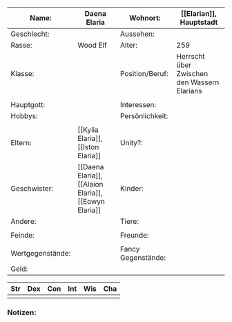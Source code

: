
| Name:            | Daena Elaria                                          | Wohnort:           | [[Elarian]], Hauptstadt                     |
| ---------------- | ----------------------------------------------------- | ------------------ | ------------------------------------------- |
| Geschlecht:      |                                                       | Aussehen:          |                                             |
| Rasse:           | Wood Elf                                              | Alter:             | 259                                         |
| Klasse:          |                                                       | Position/Beruf:    | Herrscht über Zwischen den Wassern Elarians |
|                  |                                                       |                    |                                             |
| Hauptgott:       |                                                       | Interessen:        |                                             |
| Hobbys:          |                                                       | Persönlichkeit:    |                                             |
|                  |                                                       |                    |                                             |
| Eltern:          | [[Kylia Elaria]], [[Iston Elaria]]                    | Unity?:            |                                             |
| Geschwister:     | [[Daena Elaria]], [[Alaion Elaria]], [[Eowyn Elaria]] | Kinder:            |                                             |
| Andere:          |                                                       | Tiere:             |                                             |
|                  |                                                       |                    |                                             |
| Feinde:          |                                                       | Freunde:           |                                             |
|                  |                                                       |                    |                                             |
| Wertgegenstände: |                                                       | Fancy Gegenstände: |                                             |
| Geld:            |                                                       |                    |                                             |

| Str | Dex | Con | Int | Wis | Cha |
| --- | --- | --- | --- | --- | --- |
|     |     |     |     |     |     |
### Notizen:
